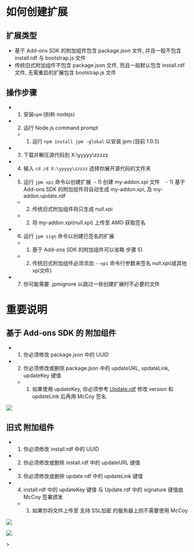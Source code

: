 # 如何创建扩展

## 扩展类型
- 基于 Add-ons SDK 的附加组件包含 package.json 文件, 并且一般不包含 install.rdf 与 bootstrap.js 文件
- 传统旧式附加组件不包含 package.json 文件, 而且一般默认包含 install.rdf 文件, 无需重启的扩展包含 bootstrap.js 文件

## 操作步骤
- 1) 安装`npm` (别称 nodejs)
- 2) 运行 Node.js command prompt
  - 1) 运行 `npm install jpm -global` 以安装 jpm (目前 1.0.5)
- 3) 下载并解压源代码到 X:\yyyyy\zzzzz
- 4) 输入 `cd /d X:\yyyyy\zzzzz` 选择你展开源代码的文件夹
- 5) 运行 `jpm xpi` 命令以创建扩展
  - 1) 创建 my-addon.xpi 文件
    - 1) 基于 Add-ons SDK 的附加组件将自动生成 my-addon.xpi, 及 my-addon.update.rdf
    - 2) 传统旧式附加组件将只生成 null.xpi
  - 2) 将 my-addon.xpi(null.xpi) 上传至 AMO 获取签名
- 6) 运行 `jpm sign` 命令以创建已签名的扩展
  - 1) 基于 Add-ons SDK 的附加组件可以省略 步骤 5)
  - 2) 传统旧式附加组件必须添加 `--xpi` 命令行参数来签名 null.xpi(或其他xpi文件)
- 7) 你可能需要 .jpmignore 以跳过一些创建扩展时不必要的文件

# 重要说明

## 基于 Add-ons SDK 的 附加组件
- 1) 你必须修改 package.json 中的 UUID
- 2) 你必须修改或删除 package.json 中的 updateURL, updateLink, updateKey 键值
  - 1) 如果使用 updateKey, 你必须参考 [Update.rdf](https://raw.githubusercontent.com/jc3213/Misc/master/Sample/Update.rdf) 修改 version 和 updateLink 后再用 McCoy 签名

<p><img src="http://i66.tinypic.com/ml5abm.png"></p>

## 旧式 附加组件
- 1) 你必须修改 install.rdf 中的 UUID
- 2) 你必须修改或删除 install.rdf 中的 updateURL 键值
- 3) 你必须修改或删除 update.rdf 中的 updateLink 键值
- 4) install.rdf 中的 updateKey 键值 与 Update.rdf 中的 signature 键值由 McCoy 签署颁发
  - 1) 如果你将文件上传至 支持 SSL加密 的服务器上则不需要使用 McCoy

<p><img src="http://i68.tinypic.com/29zzcpv.png"></p>
<p><img src="http://i67.tinypic.com/6944dl.png"></p>>
